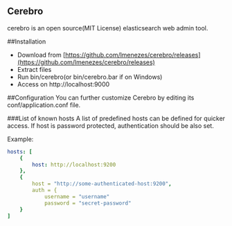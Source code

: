 Cerebro
------------

cerebro is an open source(MIT License) elasticsearch web admin tool.

##Installation
- Download from [https://github.com/lmenezes/cerebro/releases](https://github.com/lmenezes/cerebro/releases)
- Extract files
- Run bin/cerebro(or bin/cerebro.bar if on Windows)
- Access on http://localhost:9000

##Configuration
You can further customize Cerebro by editing its conf/application.conf file.

###List of known hosts
A list of predefined hosts can be defined for quicker access. If host is password protected, authentication should be also set.

Example:

```yaml
hosts: [
	{
		host: http://localhost:9200
	},
	{
    	host = "http://some-authenticated-host:9200",
  		auth = {
       		username = "username"
			password = "secret-password"
	}
]
```